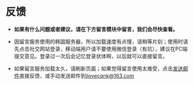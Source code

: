 # 反馈

- **如果有什么问题或者建议，请在下方留言模块中留言，我们会尽快查看。**

- 因留言服务使用的韩国服务器，所以加载速度有点慢，请稍等片刻；使用时请先点击社交网站登录，移动端用户请不要使用微信登录（有坑），建议在PC端提交意见。登录过一次后会记忆登录状体啊，以后就可以直接留言。

- 如果留言服务加载太久，请刷新页面；如果觉得留言使用太难受，点击<a href="mailto:ilovecqnk@163.com?subject=[反馈]大学&body=请在此输入您所需要反馈的内容">发送邮件</a>直接反馈，或手动发送邮件到<ilovecqnk@163.com>